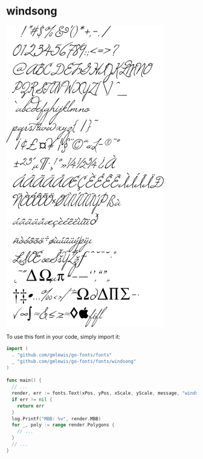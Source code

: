 # windsong

![windsong](windsong.png)

To use this font in your code, simply import it:

```go
import (
  . "github.com/gmlewis/go-fonts/fonts"
  _ "github.com/gmlewis/go-fonts/fonts/windsong"
)

func main() {
  // ...
  render, err := fonts.Text(xPos, yPos, xScale, yScale, message, "windsong", Center)
  if err != nil {
    return err
  }
  log.Printf("MBB: %v", render.MBB)
  for _, poly := range render.Polygons {
    // ...
  }
  // ...
}
```
